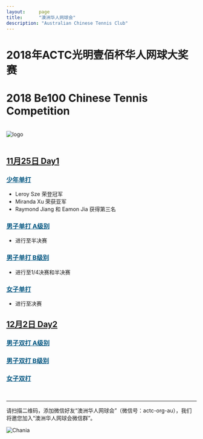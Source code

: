 ```yaml
---
layout:     page
title:      "澳洲华人网球会"
description: "Australian Chinese Tennis Club"
---
```


# 2018年ACTC光明壹佰杯华人网球大奖赛
# 2018 Be100 Chinese Tennis Competition

<br>
<div class="row">
  <div class="col-xs-offset-1 col-xs-10 col-sm-offset-2 col-sm-8 col-md-offset-2 col-md-8 col-lg-offset-2 col-lg-8">
    <img class="img-responsive" src="https://farm2.staticflickr.com/1912/43404101680_f2a99fe49e_o.jpg" alt="logo" />
  </div>
</div>

<br>

## <a href="{{ site.baseurl }}/2018/1125/">11月25日 Day1</a>

### <a href="{{ site.baseurl }}/2018/draw/single_j" target="_blank" style="color:#005580">少年单打</a>
* Leroy Sze 荣登冠军
* Miranda Xu 荣获亚军
* Raymond Jiang 和 Eamon Jia 获得第三名

### <a href="{{ site.baseurl }}/2018/draw/single_a" target="_blank" style="color:#005580">男子单打 A级别</a>
* 进行至半决赛

### <a href="{{ site.baseurl }}/2018/draw/single_b" target="_blank" style="color:#005580">男子单打 B级别</a>
* 进行至1/4决赛和半决赛

### <a href="{{ site.baseurl }}/2018/draw/single_w" target="_blank" style="color:#005580">女子单打</a>
* 进行至决赛

## <a href="{{ site.baseurl }}/2018/1202/">12月2日 Day2</a>

<h3> <a href="{{ site.baseurl }}/2018/draw/double_a" target="_blank" style="color:#005580">男子双打 A级别</a></h3>
<h3> <a href="{{ site.baseurl }}/2018/draw/double_b" target="_blank" style="color:#005580">男子双打 B级别</a></h3>
<h3> <a href="{{ site.baseurl }}/2018/draw/double_w" target="_blank" style="color:#005580">女子双打</a></h3>

<br>

<hr>
<p>请扫描二维码，添加微信好友“澳洲华人网球会”（微信号：actc-org-au），我们将邀您加入“澳洲华人网球会微信群”。</p>
<div class="row">
  <div class="col-xs-offset-1 col-xs-10 col-sm-offset-2 col-sm-8 col-md-offset-2 col-md-8 col-lg-offset-2 col-lg-8">
    <img class="img-responsive" src="https://c5.staticflickr.com/9/8179/28251007604_30faf539bc_z.jpg" alt="Chania" />
  </div>
</div>
